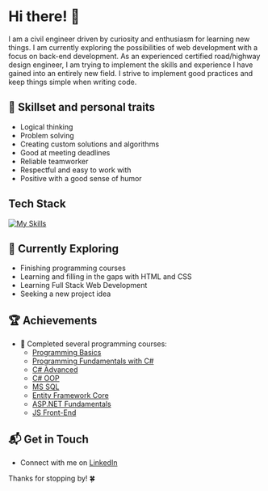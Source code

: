 # Hi there! 👋

I am a civil engineer driven by curiosity and enthusiasm for learning new things. I am currently exploring the possibilities of web development with a focus on back-end development. As an experienced certified road/highway design engineer, I am trying to implement the skills and experience I have gained into an entirely new field. I strive to implement good practices and keep things simple when writing code.

## 🚀 Skillset and personal traits
- Logical thinking
- Problem solving
- Creating custom solutions and algorithms
- Good at meeting deadlines
- Reliable teamworker
- Respectful and easy to work with
- Positive with a good sense of humor

## Tech Stack
[![My Skills](https://skillicons.dev/icons?i=cs,dotnet,bootstrap,js)](https://skillicons.dev)

## 🌱 Currently Exploring

- Finishing programming courses
- Learning and filling in the gaps with HTML and CSS
- Learning Full Stack Web Development
- Seeking a new project idea

 ## 🏆 Achievements

- 🌟 Completed several programming courses:
    - [Programming Basics](https://softuni.bg/certificates/details/151342/6d676b6d)
    - [Programming Fundamentals with C#](https://softuni.bg/certificates/details/166991/2b441ab0)
    - [C# Advanced](https://softuni.bg/certificates/details/173520/edff0188)
    - [C# OOP](https://softuni.bg/certificates/details/181065/c9af3167)
    - [MS SQL](https://softuni.bg/certificates/details/185616/591e8054)
    - [Entity Framework Core](https://softuni.bg/certificates/details/194071/f86e6424)
    - [ASP.NET Fundamentals](https://softuni.bg/certificates/details/206718/931c0e18)
    - [JS Front-End](https://softuni.bg/certificates/details/232488/4c0c7503)

## 📬 Get in Touch

- Connect with me on [LinkedIn](https://www.linkedin.com/in/karina-nikolova-b12351118)

Thanks for stopping by! 🍀
